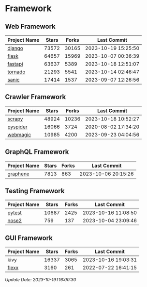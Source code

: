 # Framework

## Web Framework
| Project Name | Stars | Forks | Last Commit |
| ------------ | ----- | ----- | ----------- |
| [django](https://github.com/django/django) | 73572 | 30165 | 2023-10-19 15:25:50 |
| [flask](https://github.com/pallets/flask) | 64657 | 15969 | 2023-10-07 00:36:39 |
| [fastapi](https://github.com/tiangolo/fastapi) | 63637 | 5389 | 2023-10-18 12:51:07 |
| [tornado](https://github.com/tornadoweb/tornado) | 21293 | 5541 | 2023-10-14 02:46:47 |
| [sanic](https://github.com/sanic-org/sanic) | 17414 | 1537 | 2023-09-07 12:26:56 |

## Crawler Framework
| Project Name | Stars | Forks | Last Commit |
| ------------ | ----- | ----- | ----------- |
| [scrapy](https://github.com/scrapy/scrapy) | 48924 | 10236 | 2023-10-18 10:52:27 |
| [pyspider](https://github.com/binux/pyspider) | 16066 | 3724 | 2020-08-02 17:34:20 |
| [webmagic](https://github.com/code4craft/webmagic) | 10985 | 4200 | 2023-09-23 04:04:56 |

## GraphQL Framework
| Project Name | Stars | Forks | Last Commit |
| ------------ | ----- | ----- | ----------- |
| [graphene](https://github.com/graphql-python/graphene) | 7813 | 863 | 2023-10-06 20:15:26 |

## Testing Framework
| Project Name | Stars | Forks | Last Commit |
| ------------ | ----- | ----- | ----------- |
| [pytest](https://github.com/pytest-dev/pytest) | 10687 | 2425 | 2023-10-16 11:08:50 |
| [nose2](https://github.com/nose-devs/nose2) | 759 | 137 | 2023-10-04 23:09:46 |

## GUI Framework
| Project Name | Stars | Forks | Last Commit |
| ------------ | ----- | ----- | ----------- |
| [kivy](https://github.com/kivy/kivy) | 16337 | 3065 | 2023-10-16 19:03:31 |
| [flexx](https://github.com/flexxui/flexx) | 3160 | 261 | 2022-07-22 16:41:15 |

*Update Date: 2023-10-19T16:00:30*